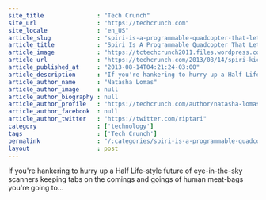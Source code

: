 ```yaml
---
site_title               : "Tech Crunch"
site_url                 : "https://techcrunch.com"
site_locale              : "en_US"
article_slug             : "spiri-is-a-programmable-quadcopter-that-lets-developers-focus-on-building-airborne-apps"
article_title            : "Spiri Is A Programmable Quadcopter That Lets Developers Focus On Building Airborne Apps"
article_image            : "https://tctechcrunch2011.files.wordpress.com/2013/08/spiri.png?w=550&h=400&crop=1"
article_url              : "https://techcrunch.com/2013/08/14/spiri-kickstarter/"
article_published_at     : "2013-08-14T04:21:24-03:00"
article_description      : "If you're hankering to hurry up a Half Life-style future of eye-in-the-sky scanners keeping tabs on the comings and goings of human meat-bags you're going to..."
article_author_name      : "Natasha Lomas"
article_author_image     : null
article_author_biography : null
article_author_profile   : "https://techcrunch.com/author/natasha-lomas/"
article_author_facebook  : null
article_author_twitter   : "https://twitter.com/riptari"
category                 : ['technology']
tags                     : ['Tech Crunch']
permalink                : "/:categories/spiri-is-a-programmable-quadcopter-that-lets-developers-focus-on-building-airborne-apps/"
layout                   : post
---
```


If you're hankering to hurry up a Half Life-style future of eye-in-the-sky scanners keeping tabs on the comings and goings of human meat-bags you're going to...
